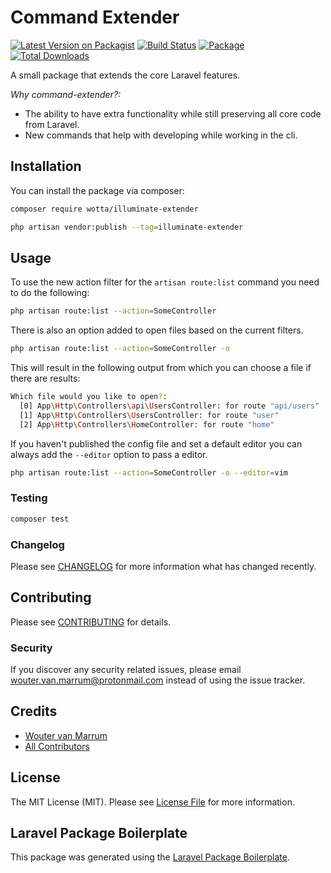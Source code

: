 # Command Extender

[![Latest Version on Packagist](https://img.shields.io/packagist/v/wotta/illuminate-extender.svg?style=flat-square)](https://packagist.org/packages/wotta/illuminate-extender)
[![Build Status](https://img.shields.io/travis/wotta/illuminate-extender/master.svg?style=flat-square)](https://travis-ci.org/wotta/illuminate-extender)
[![Package](https://github.com/wotta/illuminate-extender/workflows/Package/badge.svg)](https://github.com/wotta/illuminate-extender)
[![Total Downloads](https://img.shields.io/packagist/dt/wotta/illuminate-extender.svg?style=flat-square)](https://packagist.org/packages/wotta/illuminate-extender)

A small package that extends the core Laravel features.

*Why command-extender?:*
- The ability to have extra functionality while still preserving all core code from Laravel.
- New commands that help with developing while working in the cli. 

## Installation

You can install the package via composer:

```bash
composer require wotta/illuminate-extender
```

```bash
php artisan vendor:publish --tag=illuminate-extender
```

## Usage

To use the new action filter for the `artisan route:list` command you need to do the following:

```bash
php artisan route:list --action=SomeController
```

There is also an option added to open files based on the current filters.

```bash
php artisan route:list --action=SomeController -o
```

This will result in the following output from which you can choose a file if there are results:
```bash
Which file would you like to open?:
  [0] App\Http\Controllers\api\UsersController: for route "api/users"
  [1] App\Http\Controllers\UsersController: for route "user"
  [2] App\Http\Controllers\HomeController: for route "home"
```

If you haven't published the config file and set a default editor you can always add the `--editor` option to pass a editor.

```bash
php artisan route:list --action=SomeController -o --editor=vim
```

### Testing

``` bash
composer test
```

### Changelog

Please see [CHANGELOG](CHANGELOG.md) for more information what has changed recently.

## Contributing

Please see [CONTRIBUTING](CONTRIBUTING.md) for details.

### Security

If you discover any security related issues, please email wouter.van.marrum@protonmail.com instead of using the issue tracker.

## Credits

- [Wouter van Marrum](https://github.com/wotta)
- [All Contributors](../../contributors)

## License

The MIT License (MIT). Please see [License File](LICENSE.md) for more information.

## Laravel Package Boilerplate

This package was generated using the [Laravel Package Boilerplate](https://laravelpackageboilerplate.com).
